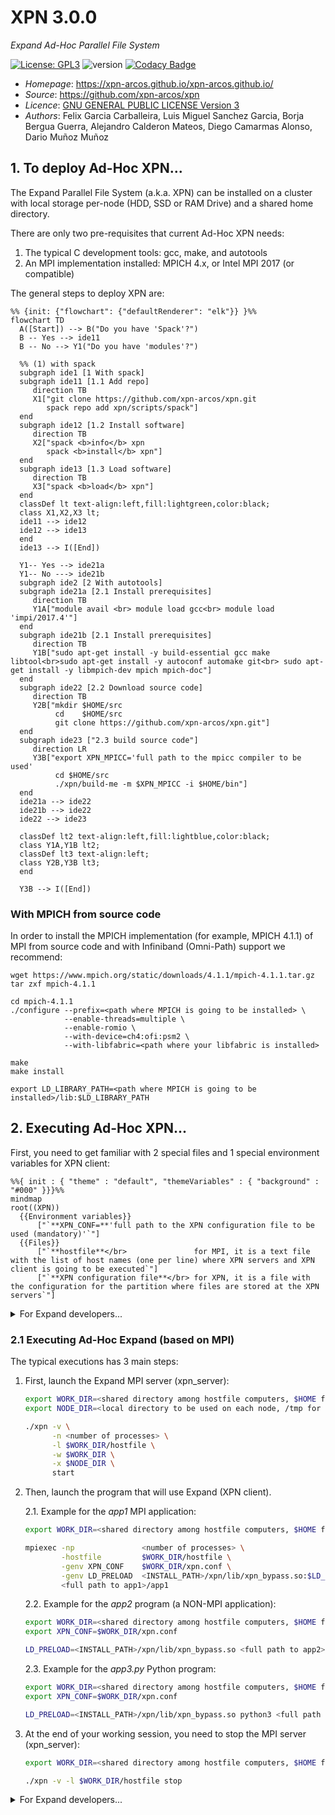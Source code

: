 # XPN 3.0.0

*Expand Ad-Hoc Parallel File System*

[![License: GPL3](https://img.shields.io/badge/License-GPL3-blue.svg)](https://opensource.org/licenses/GPL-3.0)
![version](https://img.shields.io/badge/version-3.0.0-blue)
[![Codacy Badge](https://app.codacy.com/project/badge/Grade/ca0c40db97f64698a2db9992cafdd4ab)](https://www.codacy.com/gh/xpn-arcos/xpn/dashboard?utm_source=github.com&amp;utm_medium=referral&amp;utm_content=xpn-arcos/xpn&amp;utm_campaign=Badge_Grade)

* *Homepage*: <https://xpn-arcos.github.io/xpn-arcos.github.io/>
* *Source*:   <https://github.com/xpn-arcos/xpn>
* *Licence*:  [GNU GENERAL PUBLIC LICENSE Version 3](https://github.com/dcamarmas/xpn/blob/master/COPYING)</br>
* *Authors*:  Felix Garcia Carballeira, Luis Miguel Sanchez Garcia, Borja Bergua Guerra, Alejandro Calderon Mateos, Diego Camarmas Alonso, Dario Muñoz Muñoz

## 1. To deploy Ad-Hoc XPN...

  The Expand Parallel File System (a.k.a. XPN) can be installed on a cluster with local storage per-node (HDD, SSD or RAM Drive) and a shared home directory.

  There are only two pre-requisites that current Ad-Hoc XPN needs:
  1. The typical C development tools: gcc, make, and autotools
  2. An MPI implementation installed: MPICH 4.x, or Intel MPI 2017 (or compatible)

  The general steps to deploy XPN are:
  ```mermaid
  %% {init: {"flowchart": {"defaultRenderer": "elk"}} }%%
  flowchart TD
    A([Start]) --> B("Do you have 'Spack'?")
    B -- Yes --> ide11
    B -- No --> Y1("Do you have 'modules'?")

    %% (1) with spack
    subgraph ide1 [1 With spack]
    subgraph ide11 [1.1 Add repo]
       direction TB
       X1["git clone https://github.com/xpn-arcos/xpn.git 
          spack repo add xpn/scripts/spack"]
    end
    subgraph ide12 [1.2 Install software]
       direction TB
       X2["spack <b>info</b> xpn
          spack <b>install</b> xpn"]
    end
    subgraph ide13 [1.3 Load software]
       direction TB
       X3["spack <b>load</b> xpn"]
    end
    classDef lt text-align:left,fill:lightgreen,color:black; 
    class X1,X2,X3 lt;
    ide11 --> ide12
    ide12 --> ide13
    end
    ide13 --> I([End])

    Y1-- Yes --> ide21a
    Y1-- No ---> ide21b
    subgraph ide2 [2 With autotools]
    subgraph ide21a [2.1 Install prerequisites]
       direction TB
       Y1A["module avail <br> module load gcc<br> module load 'impi/2017.4'"]
    end
    subgraph ide21b [2.1 Install prerequisites]
       direction TB
       Y1B["sudo apt-get install -y build-essential gcc make libtool<br>sudo apt-get install -y autoconf automake git<br> sudo apt-get install -y libmpich-dev mpich mpich-doc"]
    end
    subgraph ide22 [2.2 Download source code]
       direction TB
       Y2B["mkdir $HOME/src 
            cd    $HOME/src 
            git clone https://github.com/xpn-arcos/xpn.git"]
    end
    subgraph ide23 ["2.3 build source code"]
       direction LR
       Y3B["export XPN_MPICC='full path to the mpicc compiler to be used' 
            cd $HOME/src 
            ./xpn/build-me -m $XPN_MPICC -i $HOME/bin"]
    end
    ide21a --> ide22
    ide21b --> ide22
    ide22 --> ide23

    classDef lt2 text-align:left,fill:lightblue,color:black;
    class Y1A,Y1B lt2;
    classDef lt3 text-align:left;
    class Y2B,Y3B lt3;
    end

    Y3B --> I([End])
  ```


### With MPICH from source code

 In order to install the MPICH implementation (for example, MPICH 4.1.1) of MPI from source code and with Infiniband (Omni-Path) support we recommend:
 ```
 wget https://www.mpich.org/static/downloads/4.1.1/mpich-4.1.1.tar.gz
 tar zxf mpich-4.1.1

 cd mpich-4.1.1
 ./configure --prefix=<path where MPICH is going to be installed> \
             --enable-threads=multiple \
             --enable-romio \
             --with-device=ch4:ofi:psm2 \
             --with-libfabric=<path where your libfabric is installed>

 make
 make install

 export LD_LIBRARY_PATH=<path where MPICH is going to be installed>/lib:$LD_LIBRARY_PATH
 ```


## 2. Executing Ad-Hoc XPN...

First, you need to get familiar with 2 special files and 1 special environment variables for XPN client:

  ```mermaid
  %%{ init : { "theme" : "default", "themeVariables" : { "background" : "#000" }}}%%
  mindmap
  root((XPN))
    {{Environment variables}}
        ["`**XPN_CONF=**'full path to the XPN configuration file to be used (mandatory)'`"]
    {{Files}}
        ["`**hostfile**</br>               for MPI, it is a text file with the list of host names (one per line) where XPN servers and XPN client is going to be executed`"]
        ["`**XPN configuration file**</br> for XPN, it is a file with the configuration for the partition where files are stored at the XPN servers`"]
```


<details>
<summary>For Expand developers...</summary>
You need to get familiar with 3 special files and 4 special environment variables for XPN client:

  ```mermaid
  %%{ init : { "theme" : "default", "themeVariables" : { "background" : "#000" }}}%%
  mindmap
  root((XPN))
    {{Files}}
        hostfile
        xpn cfg file
        dead file
    {{Environment variables}}
        XPN_CONF
        XPN_THREAD
        XPN_LOCALITY
        XPN_SCK_PORT
```

The 3 special files are:
* ```<hostfile>``` for MPI, it is a text file with the list of host names (one per line) where XPN servers and XPN client is going to be executed.
* ```<XPN configuration file>``` for XPN, it is a file with the configuration for the partition where files are stored at the XPN servers.
* ```<dead file>``` for XPN is a text file with the list of the servers to be stopped (one host name per line).

And the 4 special environment variables for XPN clients are:
* ```XPN_CONF```     with the full path to the XPN configuration file to be used (mandatory).
* ```XPN_THREAD```   with value 0 for without threads, value 1 for thread-on-demand and value 2 for pool-of-threads (optional, default: 0).
* ```XPN_LOCALITY``` with value 0 for without locality and value 1 for with locality (optional, default: 0).
* ```XPN_SCK_PORT``` with the port to use in internal comunications (opcional, default: 3456).
</details>


### 2.1 Executing Ad-Hoc Expand (based on MPI)
The typical executions has 3 main steps:
1. First, launch the Expand MPI server (xpn_server):
   ```bash
   export WORK_DIR=<shared directory among hostfile computers, $HOME for example>
   export NODE_DIR=<local directory to be used on each node, /tmp for example>
   
   ./xpn -v \
         -n <number of processes> \
         -l $WORK_DIR/hostfile \
         -w $WORK_DIR \
         -x $NODE_DIR \
         start
   ```
2. Then, launch the program that will use Expand (XPN client).

   2.1. Example for the *app1* MPI application:
   ```bash
   export WORK_DIR=<shared directory among hostfile computers, $HOME for example>
   
   mpiexec -np               <number of processes> \
           -hostfile         $WORK_DIR/hostfile \
           -genv XPN_CONF    $WORK_DIR/xpn.conf \
           -genv LD_PRELOAD  <INSTALL_PATH>/xpn/lib/xpn_bypass.so:$LD_PRELOAD \
           <full path to app1>/app1
   ```
   2.2. Example for the *app2* program (a NON-MPI application):
   ```bash
   export WORK_DIR=<shared directory among hostfile computers, $HOME for example>
   export XPN_CONF=$WORK_DIR/xpn.conf
   
   LD_PRELOAD=<INSTALL_PATH>/xpn/lib/xpn_bypass.so <full path to app2>/app2
   ```
   2.3. Example for the *app3.py* Python program:
   ```bash
   export WORK_DIR=<shared directory among hostfile computers, $HOME for example>
   export XPN_CONF=$WORK_DIR/xpn.conf
   
   LD_PRELOAD=<INSTALL_PATH>/xpn/lib/xpn_bypass.so python3 <full path to app3>/app3.py
   ```
3. At the end of your working session, you need to stop the MPI server (xpn_server):
   ```bash
   export WORK_DIR=<shared directory among hostfile computers, $HOME for example>
   
   ./xpn -v -l $WORK_DIR/hostfile stop
   ```

<details>
<summary>For Expand developers...</summary>
Summary:

```mermaid
sequenceDiagram
    session        ->> xpn_mpi_server: launch the Expand MPI server
    xpn_server     ->> mk_conf.sh: generate the XPN configuration file
    mk_conf.sh     ->> xpn.conf: generate the xpn.conf file
    xpn.conf      -->> xpn_mpi_server: read the XPN configuration file
    session        ->> XPN client: launch the program that will use Expand
    xpn.conf      -->> XPN client: read the XPN configuration file
    XPN client    -->> xpn_mpi_server: write and read data
    XPN client    -->> session: execution ends
    session        ->> xpn_mpi_server: stop the MPI server
```
</details>

